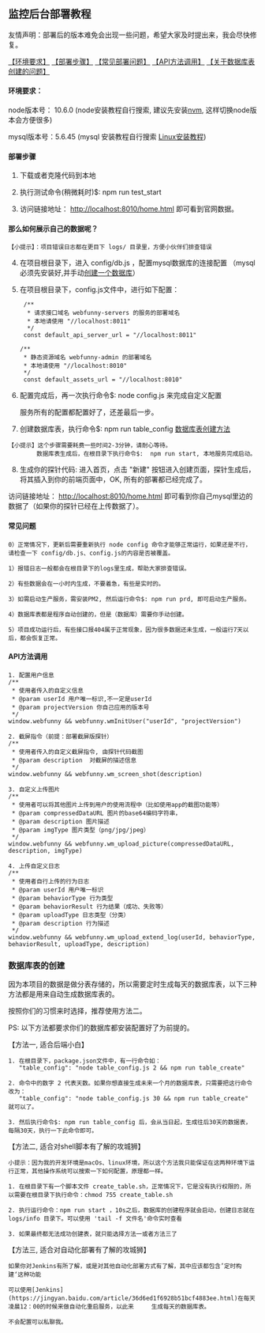 ## 监控后台部署教程

友情声明：部署后的版本难免会出现一些问题，希望大家及时提出来，我会尽快修复。

[【环境要求】](https://github.com/a597873885/webfunny_monitor/blob/master/Document.md#%E7%8E%AF%E5%A2%83%E8%A6%81%E6%B1%82)
[【部署步骤】](https://github.com/a597873885/webfunny_monitor/blob/master/Document.md#%E9%83%A8%E7%BD%B2%E6%AD%A5%E9%AA%A4)
[【常见部署问题】](https://github.com/a597873885/webfunny_monitor/blob/master/Document.md#%E5%B8%B8%E8%A7%81%E9%97%AE%E9%A2%98)
[【API方法调用】](https://github.com/a597873885/webfunny_monitor/blob/master/Document.md#api%E6%96%B9%E6%B3%95%E8%B0%83%E7%94%A8)
[【关于数据库表创建的问题】](https://github.com/a597873885/webfunny_monitor/blob/master/Document.md#%E6%95%B0%E6%8D%AE%E5%BA%93%E8%A1%A8%E7%9A%84%E5%88%9B%E5%BB%BA)


#### 环境要求：

node版本号： 10.6.0  (node安装教程自行搜索, 建议先安装[nvm](https://www.jianshu.com/p/d0e0935b150a), 这样切换node版本会方便很多)

mysql版本号：5.6.45  (mysql 安装教程自行搜索 [Linux安装教程](https://www.cnblogs.com/warm-stranger/p/10333348.html))

#### 部署步骤

  1. 下载或者克隆代码到本地
  
  2. 执行测试命令(稍微耗时)$: npm run test_start
  
  3. 访问链接地址： [http://localhost:8010/home.html](http://localhost:8010/home.html) 即可看到官网数据。
  
  #### 那么如何展示自己的数据呢？
  
    【小提示】：项目错误日志都在更目下 logs/ 目录里，方便小伙伴们排查错误
  
  4. 在项目根目录下，进入 config/db.js ，配置mysql数据库的连接配置 （mysql必须先安装好,并手动[创建一个数据库](https://www.cnblogs.com/neuedu/p/5876874.html)）
  
  5. 在项目根目录下，config.js文件中，进行如下配置：
  
          /**
           * 请求接口域名 webfunny-servers 的服务的部署域名
           * 本地请使用 "//localhost:8011"
           */
          const default_api_server_url = "//localhost:8011"

         /**
          * 静态资源域名 webfunny-admin 的部署域名
          * 本地请使用 "//localhost:8010"
          */
          const default_assets_url = "//localhost:8010"

  6. 配置完成后，再一次执行命令$: node config.js  来完成自定义配置
  
     服务所有的配置都配置好了，还差最后一步。
  
  7. 创建数据库表，执行命令$: npm run table_config [数据库表创建方法](https://github.com/a597873885/webfunny_monitor/blob/master/Document.md#%E6%95%B0%E6%8D%AE%E5%BA%93%E8%A1%A8%E7%9A%84%E5%88%9B%E5%BB%BA)
    
    【小提示】这个步骤需要耗费一些时间2-3分钟，请耐心等待。 
            数据库表生成后，在根目录下执行命令$:  npm run start, 本地服务完成启动。
  
  8. 生成你的探针代码: 进入首页，点击 "新建" 按钮进入创建页面，探针生成后，将其插入到你的前端页面中，OK, 所有的部署都已经完成了。
  
  访问链接地址： [http://localhost:8010/home.html](http://localhost:8010/home.html) 即可看到你自己mysql里边的数据了（如果你的探针已经在上传数据了）。
  
  
  #### 常见问题
  
    0）正常情况下，更新后需要重新执行 node config 命令才能够正常运行，如果还是不行，请检查一下 config/db.js、config.js的内容是否被覆盖。

    1）报错日志一般都会在根目录下的logs里生成，帮助大家排查错误。

    2）有些数据会在一小时内生成，不要着急，有些是实时的。

    3）如需启动生产服务，需安装PM2, 然后运行命令$: npm run prd, 即可启动生产服务。

    4）数据库表都是程序自动创建的，但是（数据库）需要你手动创建。
    
    5）项目成功运行后，有些接口报404属于正常现象，因为很多数据还未生成，一般运行7天以后，都会恢复正常。

  #### API方法调用
    
    1. 配置用户信息
    /**
     * 使用者传入的自定义信息
     * @param userId 用户唯一标识,不一定是userId
     * @param projectVersion 你自己应用的版本号
     */
    window.webfunny && webfunny.wmInitUser("userId", "projectVersion")
    
    2. 截屏指令（前提：部署截屏版探针）
    /**
     * 使用者传入的自定义截屏指令, 由探针代码截图
     * @param description  对截屏的描述信息
     */
    window.webfunny && webfunny.wm_screen_shot(description)
    
    3. 自定义上传图片
    /**
     * 使用者可以将其他图片上传到用户的使用流程中（比如使用app的截图功能等）
     * @param compressedDataURL 图片的base64编码字符串，
     * @param description 图片描述
     * @param imgType 图片类型（png/jpg/jpeg）
     */
    window.webfunny && webfunny.wm_upload_picture(compressedDataURL, description, imgType)
    
    4. 上传自定义日志
    /**
     * 使用者自行上传的行为日志
     * @param userId 用户唯一标识
     * @param behaviorType 行为类型
     * @param behaviorResult 行为结果（成功、失败等）
     * @param uploadType 日志类型（分类）
     * @param description 行为描述
     */
    window.webfunny && webfunny.wm_upload_extend_log(userId, behaviorType, behaviorResult, uploadType, description)
    
 ### 数据库表的创建
    
   因为本项目的数据是做分表存储的，所以需要定时生成每天的数据库表，以下三种方法都是用来自动生成数据库表的。
   
   按照你们的习惯来时选择，推荐使用方法二。
   
   PS: 以下方法都要求你们的数据库都安装配置好了为前提的。
 
【方法一, 适合后端小白】

    1. 在根目录下，package.json文件中，有一行命令如：
       "table_config": "node table_config.js 2 && npm run table_create"
    
    2. 命令中的数字 2 代表天数。如果你想直接生成未来一个月的数据库表，只需要把这行命令改为：
       "table_config": "node table_config.js 30 && npm run table_create"   就可以了。
       
    3. 然后执行命令$: npm run table_config 后，会从当日起，生成往后30天的数据表，每隔30天，执行一下此命令即可。
     
【方法二, 适合对shell脚本有了解的攻城狮】

    小提示：因为我的开发环境是macOs、linux环境，所以这个方法我只能保证在这两种环境下运行正常，其他操作系统可以搜索一下如何配置，原理都一样。
    
    1. 在根目录下有一个脚本文件 create_table.sh，正常情况下，它是没有执行权限的，所以需要在根目录下执行命令：chmod 755 create_table.sh
    
    2. 执行运行命令：npm run start ，10s之后，数据库的创建程序就会启动，创建日志就在logs/info 目录下。可以使用 'tail -f 文件名'命令实时查看
    
    3. 如果最终都无法成功创建表，就只能选择方法一或者方法三了
    
【方法三, 适合对自动化部署有了解的攻城狮】

    如果你对Jenkins有所了解，或是对其他自动化部署方式有了解，其中应该都包含’定时构建‘这种功能
    
    可以使用[Jenkins](https://jingyan.baidu.com/article/36d6ed1f6928b51bcf4883ee.html)在每天凌晨12：00的时候来做自动化重启服务，以此来     生成每天的数据库表。
    
    不会配置可以私聊我。
 
